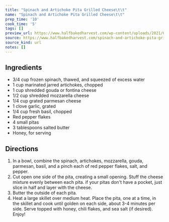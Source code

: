 ```yaml
---
title: "Spinach and Artichoke Pita Grilled Cheese\t\t"
name: "Spinach and Artichoke Pita Grilled Cheese\t\t"
prep_time: '10'
cook_time: '5'
tags: []
preview_url: https://www.halfbakedharvest.com/wp-content/uploads/2021/03/pinach-and-Artichoke-Pita-Grilled-Cheese-1-500x500.jpg
source: https://www.halfbakedharvest.com/spinach-and-artichoke-pita-grilled-cheese/
source_kind: url
notes: []
---
```


## Ingredients
- 3/4 cup frozen spinach, thawed, and squeezed of excess water
- 1 cup marinated jarred artichokes, chopped
- 1 cup shredded gouda or fontina cheese
- 1/2 cup shredded mozzarella cheese
- 1/4 cup grated parmesan cheese
- 1 clove garlic, grated
- 1/4 cup fresh basil, chopped
- Red pepper flakes
- 4  small pitas
- 3 tablespoons salted butter
- Honey, for serving


## Directions
1. In a bowl, combine the spinach, artichokes, mozzarella, gouda, parmesan, basil, and a pinch each of red pepper flakes, salt, and pepper.
2. Cut open one side of the pita, creating a small opening. Stuff the cheese mixture evenly between each pita. if your pitas don't have a pocket, just slice in half and layer with the cheese.
3. Butter the outside of each pita.
4. Heat a large skillet over medium heat. Place the pita, one at a time, in the skillet and cook until golden on each side, about 3-4 minutes per side. Serve topped with honey, chili flakes, and sea salt (if desired). Enjoy!
